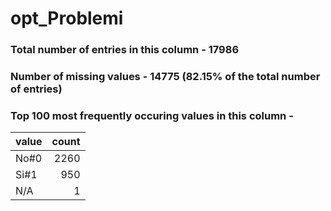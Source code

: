 
# opt_Problemi

### Total number of entries in this column - 17986

### Number of missing values - 14775 (82.15% of the total number of entries)

### Top 100 most frequently occuring values in this column -

| value   |   count |
|:--------|--------:|
| No#0    |    2260 |
| Si#1    |     950 |
| N/A     |       1 |
